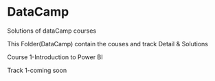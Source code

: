 # DataCamp
Solutions of dataCamp courses

This Folder(DataCamp) contain the couses and track Detail & Solutions

Course
1-Introduction to Power BI


Track
1-coming soon
